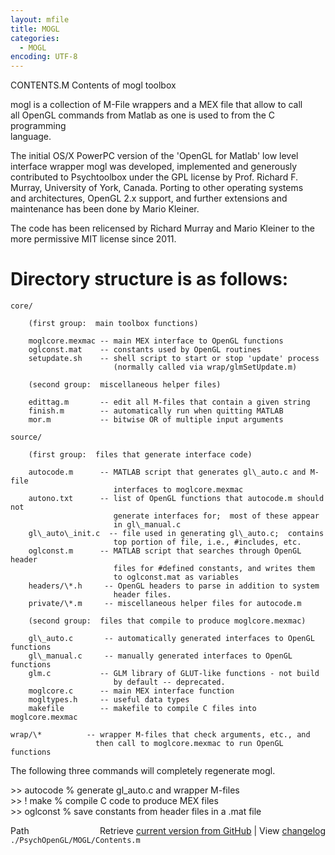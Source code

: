 ```yaml
---
layout: mfile
title: MOGL
categories:
  - MOGL
encoding: UTF-8
---
```


CONTENTS.M  Contents of mogl toolbox  

mogl is a collection of M-File wrappers and a MEX file that allow to call  
all OpenGL commands from Matlab as one is used to from the C programming  
language.  


The initial OS/X PowerPC version of the 'OpenGL for Matlab' low level  
interface wrapper mogl was developed, implemented and generously  
contributed to Psychtoolbox under the GPL license by Prof. Richard F.  
Murray, University of York, Canada. Porting to other operating systems  
and architectures, OpenGL 2.x support, and further extensions and  
maintenance has been done by Mario Kleiner.  

The code has been relicensed by Richard Murray and Mario Kleiner to the  
more permissive MIT license since 2011.  

# Directory structure is as follows:  

    core/  

        (first group:  main toolbox functions)  

        moglcore.mexmac -- main MEX interface to OpenGL functions  
        oglconst.mat    -- constants used by OpenGL routines  
        setupdate.sh    -- shell script to start or stop 'update' process  
                           (normally called via wrap/glmSetUpdate.m)  

        (second group:  miscellaneous helper files)  

        edittag.m       -- edit all M-files that contain a given string  
        finish.m        -- automatically run when quitting MATLAB  
        mor.m           -- bitwise OR of multiple input arguments  

    source/  

        (first group:  files that generate interface code)  

        autocode.m      -- MATLAB script that generates gl\_auto.c and M-file  
                           interfaces to moglcore.mexmac  
        autono.txt      -- list of OpenGL functions that autocode.m should not  
                           generate interfaces for;  most of these appear  
                           in gl\_manual.c  
        gl\_auto\_init.c  -- file used in generating gl\_auto.c;  contains  
                           top portion of file, i.e., #includes, etc.  
        oglconst.m      -- MATLAB script that searches through OpenGL header  
                           files for #defined constants, and writes them  
                           to oglconst.mat as variables  
        headers/\*.h     -- OpenGL headers to parse in addition to system  
                           header files.  
        private/\*.m     -- miscellaneous helper files for autocode.m  

        (second group:  files that compile to produce moglcore.mexmac)  

        gl\_auto.c       -- automatically generated interfaces to OpenGL functions  
        gl\_manual.c     -- manually generated interfaces to OpenGL functions  
        glm.c           -- GLM library of GLUT-like functions - not build  
                           by default -- deprecated.  
        moglcore.c      -- main MEX interface function  
        mogltypes.h     -- useful data types  
        makefile        -- makefile to compile C files into moglcore.mexmac  

    wrap/\*          -- wrapper M-files that check arguments, etc., and  
                       then call to moglcore.mexmac to run OpenGL functions  


The following three commands will completely regenerate mogl.  

\>\> autocode     % generate gl\_auto.c and wrapper M-files  
\>\> ! make       % compile C code to produce MEX files  
\>\> oglconst     % save constants from header files in a .mat file  


<div class="code_header" style="text-align:right;">
  <span style="float:left;">Path&nbsp;&nbsp;</span> <span class="counter">Retrieve <a href=
  "https://raw.github.com/Psychtoolbox-3/Psychtoolbox-3/beta/./PsychOpenGL/MOGL/Contents.m">current version from GitHub</a> | View <a href=
  "https://github.com/Psychtoolbox-3/Psychtoolbox-3/commits/beta/./PsychOpenGL/MOGL/Contents.m">changelog</a></span>
</div>
<div class="code">
  <code>./PsychOpenGL/MOGL/Contents.m</code>
</div>
